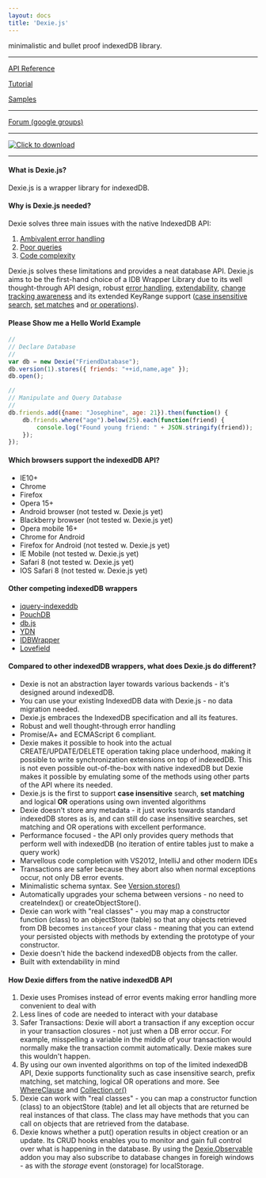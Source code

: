 ```yaml
---
layout: docs
title: 'Dexie.js'
---
```


minimalistic and bullet proof indexedDB library.

***

[API Reference](/docs/API-Reference)

[Tutorial](/docs/Tutorial)

[Samples](/docs/Samples)

***

[Forum (google groups)](https://groups.google.com/forum/#!forum/dexiejs)

***

[![Click to download](https://dl.dropboxusercontent.com/u/8907080/dexie/download-button.png)](Download)

***

#### What is Dexie.js?

Dexie.js is a wrapper library for indexedDB.

#### Why is Dexie.js needed?

Dexie solves three main issues with the native IndexedDB API:

 1. [Ambivalent error handling](/docs/The-Three-Main-Limitations-of-IndexedDB)
 2. [Poor queries](/docs/The-Three-Main-Limitations-of-IndexedDB)
 3. [Code complexity](/docs/The-Three-Main-Limitations-of-IndexedDB)

Dexie.js solves these limitations and provides a neat database API. Dexie.js aims to be the first-hand choice of a IDB Wrapper Library due to its well thought-through API design, robust [error handling](/docs/API-Reference#exception-handling), [extendability](/docs/TutorialBuilding-Addons), [change tracking awareness](/docs/Tutorial/Design#change-tracking) and its extended KeyRange support ([case insensitive search](/docs/WhereClause/WhereClause.equalsIgnoreCase()), [set matches](/docs/WhereClause/WhereClause.anyOf()) and [or operations](/docs/Collection/Collection.or())).

#### Please Show me a Hello World Example

```javascript
//
// Declare Database
//
var db = new Dexie("FriendDatabase");
db.version(1).stores({ friends: "++id,name,age" });
db.open();

//
// Manipulate and Query Database
//
db.friends.add({name: "Josephine", age: 21}).then(function() {
    db.friends.where("age").below(25).each(function(friend) {
        console.log("Found young friend: " + JSON.stringify(friend));
    });
});
```

#### Which browsers support the indexedDB API?

* IE10+
* Chrome
* Firefox
* Opera 15+
* Android browser (not tested w. Dexie.js yet)
* Blackberry browser (not tested w. Dexie.js yet)
* Opera mobile 16+
* Chrome for Android
* Firefox for Android (not tested w. Dexie.js yet)
* IE Mobile (not tested w. Dexie.js yet)
* Safari 8 (not tested w. Dexie.js yet)
* IOS Safari 8 (not tested w. Dexie.js yet)

#### Other competing indexedDB wrappers

* [jquery-indexeddb](http://nparashuram.com/jquery-indexeddb/)
* [PouchDB](http://pouchdb.com/)
* [db.js](http://aaronpowell.github.io/db.js/)
* [YDN](https://github.com/yathit/ydn-db)
* [IDBWrapper](https://github.com/jensarps/IDBWrapper)
* [Lovefield](https://github.com/google/lovefield)

#### Compared to other indexedDB wrappers, what does Dexie.js do different?

* Dexie is not an abstraction layer towards various backends - it's designed around indexedDB.
* You can use your existing IndexedDB data with Dexie.js - no data migration needed.
* Dexie.js embraces the IndexedDB specification and all its features.
* Robust and well thought-through error handling
* Promise/A+ and ECMAScript 6 compliant.
* Dexie makes it possible to hook into the actual CREATE/UPDATE/DELETE operation taking place underhood, making it possible to write synchronization extensions on top of indexedDB. This is not even possible out-of-the-box with native indexedDB but Dexie makes it possible by emulating some of the methods using other parts of the API where its needed.
* Dexie.js is the first to support __case insensitive__ search, __set matching__ and logical __OR__ operations using own invented algorithms
* Dexie doesn't store any metadata - it just works towards standard indexedDB stores as is, and can still do case insensitive searches, set matching and OR operations with excellent performance.
* Performance focused - the API only provides query methods that perform well with indexedDB (no iteration of entire tables just to make a query work)
* Marvellous code completion with VS2012, IntelliJ and other modern IDEs
* Transactions are safer because they abort also when normal exceptions occur, not only DB error events.
* Minimalistic schema syntax. See [Version.stores()](/docs/Version/Version.stores())
* Automatically upgrades your schema between versions - no need to createIndex() or createObjectStore().
* Dexie can work with "real classes" - you may map a constructor function (class) to an objectStore (table) so that any objects retrieved from DB becomes `instanceof` your class - meaning that you can extend your persisted objects with methods by extending the prototype of your constructor.
* Dexie doesn't hide the backend indexedDB objects from the caller.
* Built with extendability in mind

#### How Dexie differs from the native indexedDB API

1. Dexie uses Promises instead of error events making error handling more convenient to deal with
2. Less lines of code are needed to interact with your database
3. Safer Transactions: Dexie will abort a transaction if any exception occur in your transaction closures - not just when a DB error occur. For example, misspelling a variable in the middle of your transaction would normally make the transaction commit automatically. Dexie makes sure this wouldn't happen.
4. By using our own invented algorithms on top of the limited indexedDB API, Dexie supports functionality such as case insensitive search, prefix matching, set matching, logical OR operations and more. See [WhereClause](/docs/WhereClause/WhereClause) and [Collection.or()](/docs/Collection/Collection.or())
5. Dexie can work with "real classes" - you can map a constructor function (class) to an objectStore (table) and let all objects that are returned be real instances of that class. The class may have methods that you can call on objects that are retrieved from the database.
6. Dexie knows whether a put() operation results in object creation or an update. Its CRUD hooks enables you to monitor and gain full control over what is happening in the database. By using the [Dexie.Observable](/docs/Observable/Dexie.Observable.js) addon you may also subscribe to database changes in foreigh windows - as with the _storage_ event (onstorage) for localStorage.
